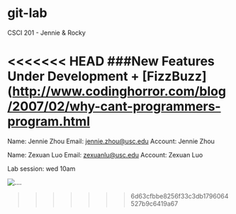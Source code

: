 git-lab
=======

CSCI 201 - Jennie &amp; Rocky

<<<<<<< HEAD
###New Features Under Development
	+ [FizzBuzz](http://www.codinghorror.com/blog/2007/02/why-cant-programmers-program.html
=======
Name: Jennie Zhou
Email: jennie.zhou@usc.edu
Account: Jennie Zhou

Name: Zexuan Luo
Email: zexuanlu@usc.edu	
Account: Zexuan Luo

Lab session: wed 10am

![….](http://www.extremetech.com/wp-content/uploads/2012/03/octocat-github-348x196.jpg "OutoCat")     
>>>>>>> 6d63cfbbe8256f33c3db1796064527b9c6419a67
